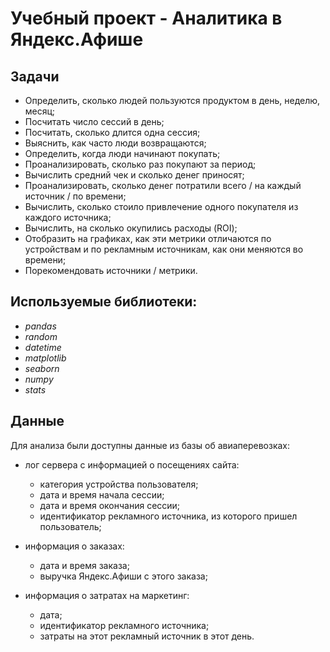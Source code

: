 # Учебный проект - Аналитика в Яндекс.Афише

## Задачи

- Определить, сколько людей пользуются продуктом в день, неделю, месяц;
- Посчитать число сессий в день;
- Посчитать, сколько длится одна сессия;
- Выяснить, как часто люди возвращаются;
- Определить, когда люди начинают покупать;
- Проанализировать, сколько раз покупают за период;
- Вычислить средний чек и сколько денег приносят;
- Проанализировать, сколько денег потратили всего / на каждый источник / по времени;
- Вычислить, сколько стоило привлечение одного покупателя из каждого источника;
- Вычислить, на сколько окупились расходы (ROI);
- Отобразить на графиках, как эти метрики отличаются по устройствам и по рекламным источникам, как они меняются во времени;
- Порекомендовать источники / метрики.


## Используемые библиотеки:
- *pandas*
- *random*
- *datetime*
- *matplotlib*
- *seaborn*
- *numpy*
- *stats*

## Данные

Для анализа были доступны данные из базы об авиаперевозках:

- лог сервера с информацией о посещениях сайта:
  - категория устройства пользователя;
  - дата и время начала сессии;
  - дата и время окончания сессии;
  - идентификатор рекламного источника, из которого пришел пользователь;
  
- информация о заказах:
  - дата и время заказа;
  - выручка Яндекс.Афиши с этого заказа;
  
- информация о затратах на маркетинг:
  - дата;
  - идентификатор рекламного источника;
  - затраты на этот рекламный источник в этот день.